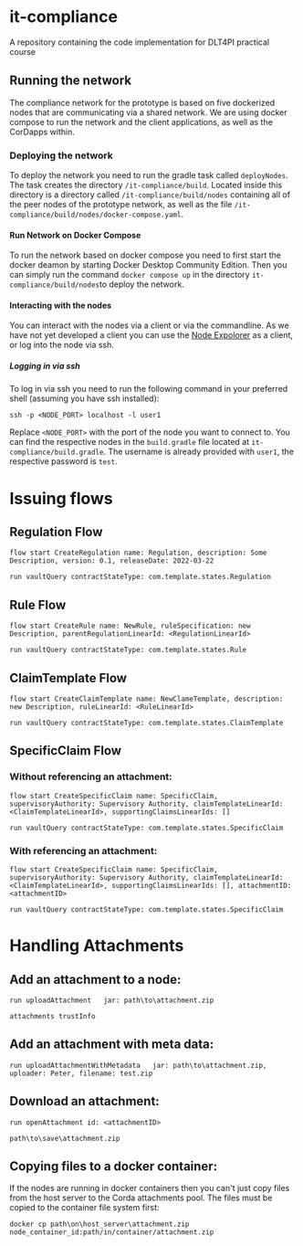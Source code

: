 # it-compliance
A repository containing the code implementation for DLT4PI practical course

## Running the network
The compliance network for the prototype is based on five dockerized nodes that are communicating via a shared network.
We are using docker compose to run the network and the client applications, as well as the CorDapps within. 

### Deploying the network
To deploy the network you need to run the gradle task called `deployNodes`. The task creates the directory `/it-compliance/build`.
Located inside this directory is a directory called `/it-compliance/build/nodes` containing all of the peer nodes of the prototype network, as well as the file `/it-compliance/build/nodes/docker-compose.yaml`.

#### Run Network on Docker Compose
To run the network based on docker compose you need to first start the docker deamon by starting Docker Desktop Community Edition. 
Then you can simply run the command `docker compose up` in the directory `it-compliance/build/nodes`to deploy the network. 

#### Interacting with the nodes
You can interact with the nodes via a client or via the commandline. As we have not yet developed a client you can use the [Node Expolorer](https://docs.r3.com/en/platform/corda/4.6/open-source/node-explorer.html) as a client, or log into the node via ssh.

##### Logging in via ssh
To log in via ssh you need to run the following command in your preferred shell (assuming you have ssh installed):
```
ssh -p <NODE_PORT> localhost -l user1
```
Replace `<NODE_PORT>` with the port of the node you want to connect to. You can find the respective nodes in the `build.gradle` file located at `it-compliance/build.gradle`. 
The username is already provided with `user1`, the respective password is `test`.


# Issuing flows

## Regulation Flow
`flow start CreateRegulation name: Regulation, description: Some Description, version: 0.1, releaseDate: 2022-03-22`

`run vaultQuery contractStateType: com.template.states.Regulation`

## Rule Flow 
`flow start CreateRule name: NewRule, ruleSpecification: new Description, parentRegulationLinearId: <RegulationLinearId>`

`run vaultQuery contractStateType: com.template.states.Rule`

## ClaimTemplate Flow 
`flow start CreateClaimTemplate name: NewClameTemplate, description: new Description, ruleLinearId: <RuleLinearId>`

`run vaultQuery contractStateType: com.template.states.ClaimTemplate`

## SpecificClaim Flow 

### Without referencing an attachment:
`flow start CreateSpecificClaim name: SpecificClaim, supervisoryAuthority: Supervisory Authority, claimTemplateLinearId: <ClaimTemplateLinearId>, supportingClaimsLinearIds: []`

`run vaultQuery contractStateType: com.template.states.SpecificClaim`

### With referencing an attachment:
`flow start CreateSpecificClaim name: SpecificClaim, supervisoryAuthority: Supervisory Authority, claimTemplateLinearId: <ClaimTemplateLinearId>, supportingClaimsLinearIds: [], attachmentID: <attachmentID>`

`run vaultQuery contractStateType: com.template.states.SpecificClaim`


# Handling Attachments

## Add an attachment to a node:
`run uploadAttachment   jar: path\to\attachment.zip`

`attachments trustInfo`

## Add an attachment with meta data:
`run uploadAttachmentWithMetadata   jar: path\to\attachment.zip, uploader: Peter, filename: test.zip`

## Download an attachment:
`run openAttachment id: <attachmentID>`

`path\to\save\attachment.zip`

## Copying files to a docker container:
If the nodes are running in docker containers then you can't just copy files from the host server to the Corda attachments pool. The files must be copied to the container file system first:


`docker cp path\on\host_server\attachment.zip node_container_id:path/in/container/attachment.zip`





